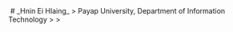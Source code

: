 <img scr= "C:\Users\Su Thandar Aung\Pictures\Saved Pictures\d92046367cc084afaa17595c8b5219d8.jpg" />
# _Hnin Ei Hlaing_
> Payap University, Department of Information Technology
> 
> 
